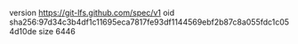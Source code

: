 version https://git-lfs.github.com/spec/v1
oid sha256:97d34c3b4df1c11695eca7817fe93df1144569ebf2b87c8a055fdc1c054d10de
size 6446
